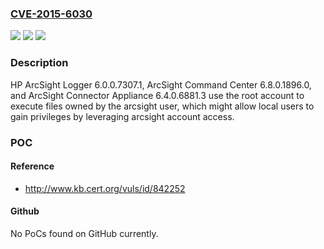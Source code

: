 ### [CVE-2015-6030](https://cve.mitre.org/cgi-bin/cvename.cgi?name=CVE-2015-6030)
![](https://img.shields.io/static/v1?label=Product&message=n%2Fa&color=blue)
![](https://img.shields.io/static/v1?label=Version&message=n%2Fa&color=blue)
![](https://img.shields.io/static/v1?label=Vulnerability&message=n%2Fa&color=brighgreen)

### Description

HP ArcSight Logger 6.0.0.7307.1, ArcSight Command Center 6.8.0.1896.0, and ArcSight Connector Appliance 6.4.0.6881.3 use the root account to execute files owned by the arcsight user, which might allow local users to gain privileges by leveraging arcsight account access.

### POC

#### Reference
- http://www.kb.cert.org/vuls/id/842252

#### Github
No PoCs found on GitHub currently.

